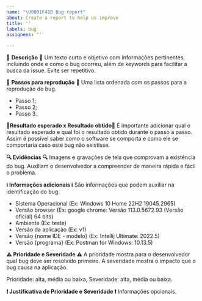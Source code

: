 ```yaml
---
name: "\U0001F41B Bug report"
about: Create a report to help us improve
title: ''
labels: bug
assignees: ''

---
```


📝 **Descrição** 📝
Um texto curto e objetivo com informações pertinentes, incluindo onde e como o bug ocorreu, além de keywords para facilitar a busca da issue. Evite ser repetitivo.

🐾 **Passos para reprodução** 🐾
Uma lista ordenada com os passos para a reprodução do bug.
- Passo 1;
- Passo 2;
- Passo 3.

**🏅Resultado esperado x Resultado obtido🏅**
É importante adicionar qual o resultado esperado e qual foi o resultado obtido durante o passo a passo. Assim é possível saber como o software se comporta e como ele se comportaria caso este bug não existisse. 


**🔍 Evidências 🔍**
 Imagens e gravações de tela que comprovam a existência do bug. Auxiliam o desenvolvedor a compreender de maneira rápida e fácil o problema.

**ℹ️ Informações adicionais ℹ️** 
 São informações que podem auxiliar na identificação do bug.
- Sistema Operacional (Ex: Windows 10 Home 22H2 19045.2965)
- Versão browser (Ex: google chrome: Versão 113.0.5672.93 (Versão oficial) 64 bits) 
- Ambiente (Ex: teste)
- Versão da aplicação (Ex: v1)
- Versão {nome IDE - modelo} (Ex: Intellij Ultimate: 2022.5)
- Versão {programa} (Ex: Postman for Windows: 10.13.5)

**⚠️ Prioridade e Severidade ⚠️**
 A prioridade mostra para o desenvolvedor qual bug deve ser resolvido primeiro. A severidade mostra o impacto que o bug causa na aplicação.

Prioridade: alta, média ou baixa,
Severidade: alta, média ou baixa.

**❗ Justificativa de Prioridade e Severidade ❗**
Informações opcionais.
